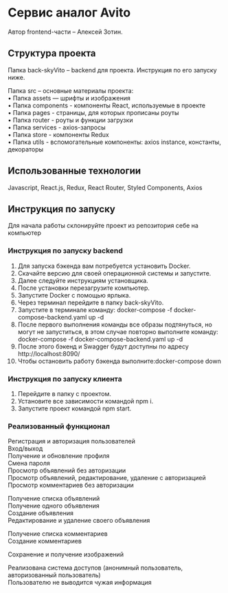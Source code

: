 # Сервис аналог Avito

Автор frontend-части – Алексей Зотин.

## Структура проекта

Папка back-skyVito – backend для проекта. Инструкция по его запуску ниже.

Папка src – основные материалы проекта:\
• Папка assets — шрифты и изображения\
• Папка components - компоненты React, используемые в проекте\
• Папка pages - страницы, для которых прописаны роуты\
• Папка router - роуты и функции загрузки\
• Папка services - axios-запросы\
• Папка store - компоненты Redux\
• Папка utils - вспомогательные компоненты: axios instance, константы, декораторы

## Использованные технологии

Javascript, React.js, Redux, React Router, Styled Components, Axios

## Инструкция по запуску

Для начала работы склонируйте проект из репозитория себе на компьютер

### Инструкция по запуску backend

1. Для запуска бэкенда вам потребуется установить Docker.
2. Скачайте версию для своей операционной системы и запустите.
3. Далее следуйте инструкциям установщика.
4. После установки перезагрузите компьютер.
5. Запустите Docker с помощью ярлыка.
6. Через терминал перейдите в папку back-skyVito.
7. Запустите в терминале команду: docker-compose -f docker-compose-backend.yaml up -d
8. После первого выполнения команды все образы подтянуться, но могут не запуститься, в этом случае повторно выполните команду: docker-compose -f docker-compose-backend.yaml up -d
9. После этого бэкенд и Swagger будут доступны по адресу http://localhost:8090/
10. Чтобы остановить работу бэкенда выполните:docker-compose down

### Инструкция по запуску клиента

1. Перейдите в папку с проектом.
2. Установите все зависимости командой npm i.
3. Запустите проект командой npm start.

### Реализованный функционал

Регистрация и авторизация пользователей\
Вход/выход\
Получение и обновление профиля\
Смена пароля\
Просмотр объявлений без авторизации\
Просмотр объявлений, редактирование, удаление с авторизацией\
Просмотр комментариев без авторизации

Получение списка объявлений\
Получение одного объявления\
Создание объявления\
Редактирование и удаление своего объявления

Получение списка комментариев\
Создание комментариев

Сохранение и получение изображений

Реализована система доступов (анонимный пользователь, авторизованный пользователь)\
Пользователю не выводится чужая информация
